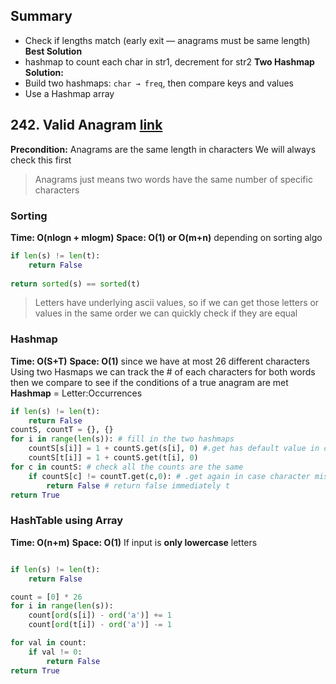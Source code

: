 ## Summary
- Check if lengths match (early exit — anagrams must be same length) 
**Best Solution**
- hashmap to count each char in str1, decrement for str2
**Two Hashmap Solution:**   
- Build two hashmaps: `char → freq`, then compare keys and values
- Use a Hashmap array

## 242. Valid Anagram [link](https://leetcode.com/problems/valid-anagram/)
**Precondition:** Anagrams are the same length in characters
We will always check this first

> Anagrams just means two words have the same number of specific characters


### Sorting
**Time: O(nlogn + mlogm)**
**Space: O(1) or O(m+n)** depending on sorting algo
```python
if len(s) != len(t):
	return False
	
return sorted(s) == sorted(t)
```

> Letters have underlying ascii values, so if we can get those letters or values in the same order we can quickly check if they are equal


### Hashmap
**Time: O(S+T)**
**Space: O(1)** since we have at most 26 different characters
Using two Hasmaps we can track the # of each characters for both words then we compare to see if the conditions of a true anagram are met
**Hashmap** = Letter:Occurrences 
```python
if len(s) != len(t):
	return False
countS, countT = {}, {}
for i in range(len(s)): # fill in the two hashmaps
	countS[s[i]] = 1 + countS.get(s[i], 0) #.get has default value in case not initialized
	countS[t[i]] = 1 + countS.get(t[i], 0)
for c in countS: # check all the counts are the same
	if countS[c] != countT.get(c,0): # .get again in case character mismatch 
		return False # return false immediately t
return True

```

### HashTable using Array
**Time: O(n+m)**
**Space: O(1)**
If input is **only lowercase** letters

```python

if len(s) != len(t):
    return False

count = [0] * 26
for i in range(len(s)):
    count[ord(s[i]) - ord('a')] += 1
    count[ord(t[i]) - ord('a')] -= 1

for val in count:
    if val != 0:
        return False
return True

```